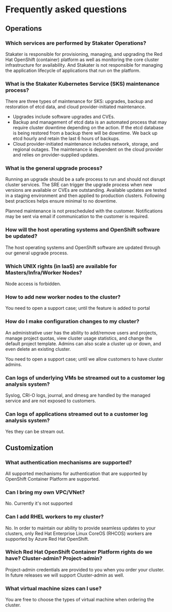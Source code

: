# Frequently asked questions

## Operations

### Which services are performed by Stakater Operations?

Stakater is responsible for provisioning, managing, and upgrading the Red Hat OpenShift (container) platform as well as monitoring the core cluster infrastructure for availability. And Stakater is not responsible for managing the application lifecycle of applications that run on the platform.

### What is the Stakater Kubernetes Service (SKS) maintenance process?

There are three types of maintenance for SKS: upgrades, backup and restoration of etcd data, and cloud provider-initiated maintenance.

- Upgrades include software upgrades and CVEs.
- Backup and management of etcd data is an automated process that may require cluster downtime depending on the action. If the etcd database is being restored from a backup there will be downtime. We back up etcd hourly and retain the last 6 hours of backups.
- Cloud provider-initiated maintenance includes network, storage, and regional outages. The maintenance is dependent on the cloud provider and relies on provider-supplied updates.

### What is the general upgrade process?

Running an upgrade should be a safe process to run and should not disrupt cluster services. The SRE can trigger the upgrade process when new versions are available or CVEs are outstanding. Available updates are tested in a staging environment and then applied to production clusters. Following best practices helps ensure minimal to no downtime. 

Planned maintenance is not prescheduled with the customer. Notifications may be sent via email if communication to the customer is required.

### How will the host operating systems and OpenShift software be updated?

The host operating systems and OpenShift software are updated through our general upgrade process.

### Which UNIX rights (in IaaS) are available for Masters/Infra/Worker Nodes?

Node access is forbidden.

### How to add new worker nodes to the cluster?

You need to open a support case; until the feature is added to portal

### How do I make configuration changes to my cluster?

An administrative user has the ability to add/remove users and projects, manage project quotas, view cluster usage statistics, and change the default project template. Admins can also scale a cluster up or down, and even delete an existing cluster.

You need to open a support case; until we allow customers to have cluster admins.

### Can logs of underlying VMs be streamed out to a customer log analysis system?

Syslog, CRI-O logs, journal, and dmesg are handled by the managed service and are not exposed to customers.

### Can logs of applications streamed out to a customer log analysis system?

Yes they can be stream out.

## Customization

### What authentication mechanisms are supported?

All supported mechanisms for authentication that are supported by OpenShift Container Platform are supported.

### Can I bring my own VPC/VNet?

No. Currently it's not supported

### Can I add RHEL workers to my cluster?

No. In order to maintain our ability to provide seamless updates to your clusters, only Red Hat Enterprise Linux CoreOS (RHCOS) workers are supported by Azure Red Hat OpenShift.

### Which Red Hat OpenShift Container Platform rights do we have? Cluster-admin? Project-admin?

Project-admin credentials are provided to you when you order your cluster. In future releases we will support Cluster-admin as well.

### What virtual machine sizes can I use?

You are free to choose the types of virtual machine when ordering the cluster.

